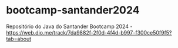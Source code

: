 # bootcamp-santander2024
Repositório do Java do Santander Bootcamp 2024 - https://web.dio.me/track/7da9882f-2f0d-4f4d-b997-f300ce50f9f5?tab=about
